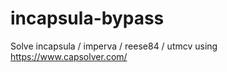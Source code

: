 # incapsula-bypass
Solve incapsula / imperva / reese84 / utmcv using https://www.capsolver.com/
                                                    